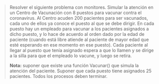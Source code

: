 >Resolver el siguiente problema con monitores. Simular la atención en un Centro de Vacunación con 8 puestos para vacunar contra el coronavirus. Al Centro acuden 200 pacientes para ser vacunados, cada uno de ellos ya conoce el puesto al que se debe dirigir. En cada puesto hay un empleado para vacunar a los pacientes asignados a dicho puesto, y lo hace de acuerdo al orden dado por la edad de paciente (cuando está libre atiende al paciente de mayor edad que esté esperando en ese momento en ese puesto). Cada paciente al llegar al puesto que tenía asignado espera a que lo llamen y se dirige a la silla para que el empleado lo vacune, y luego se retira.
>
>**Nota:** suponer que existe una función Vacunar() que simula la atención del paciente. Suponer que cada puesto tiene asignados 25 pacientes. Todos los procesos deben terminar.